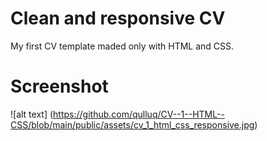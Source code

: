 # Clean and responsive CV
My first CV template maded only with HTML and CSS. 

# Screenshot

![alt text] (https://github.com/qulluq/CV--1--HTML--CSS/blob/main/public/assets/cv_1_html_css_responsive.jpg)

